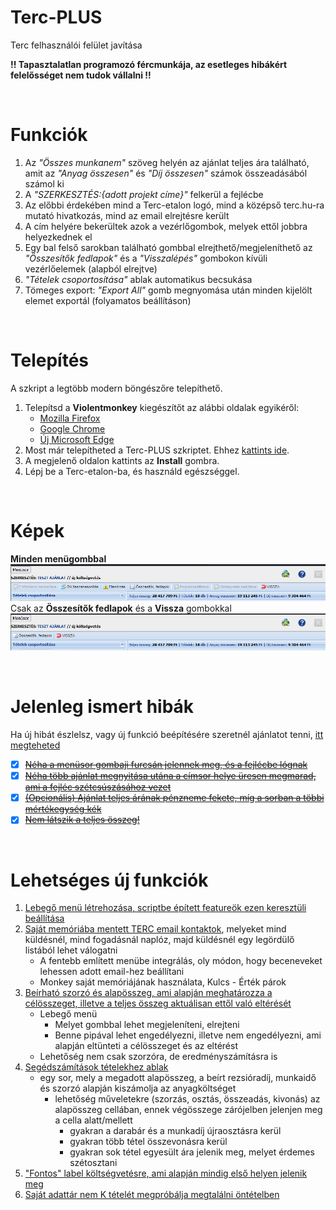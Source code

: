 # Terc-PLUS
Terc felhasználói felület javítása

**!! Tapasztalatlan programozó fércmunkája, az esetleges hibákért felelősséget nem tudok vállalni !!**

<br>

# Funkciók

1. Az *"Összes munkanem"* szöveg helyén az ajánlat teljes ára található, amit az *"Anyag összesen"* és *"Díj összesen"* számok összeadásából számol ki
1. A *"SZERKESZTÉS:{adott projekt címe}"* felkerül a fejlécbe
1. Az előbbi érdekében mind a Terc-etalon logó, mind a középső terc.hu-ra mutató hivatkozás, mind az email elrejtésre került
1. A cím helyére bekerültek azok a vezérlőgombok, melyek ettől jobbra helyezkednek el
1. Egy bal felső sarokban található gombbal elrejthető/megjeleníthető az *"Összesítők fedlapok"* és a *"Visszalépés"* gombokon kívüli vezérlőelemek (alapból elrejtve)
1. *"Tételek csoportosítása"* ablak automatikus becsukása
1. Tömeges export: *"Export All"* gomb megnyomása után minden kijelölt elemet exportál (folyamatos beállításon)

<br>

# Telepítés

A szkript a legtöbb modern böngészőre telepíthető.<br>

1. Telepítsd a **Violentmonkey** kiegészítőt az alábbi oldalak egyikéről:
    * [Mozilla Firefox](https://addons.mozilla.org/en-US/firefox/addon/violentmonkey/)
    * [Google Chrome](https://chromewebstore.google.com/detail/jinjaccalgkegednnccohejagnlnfdag?hl=hu&utm_source=ext_sidebar)
    * [Új Microsoft Edge](https://microsoftedge.microsoft.com/addons/detail/violentmonkey/eeagobfjdenkkddmbclomhiblgggliao)
1. Most már telepítheted a Terc-PLUS szkriptet. Ehhez [kattints ide](https://github.com/MentalGravis/Terc-PLUS/releases/latest/download/Terc.PLUS.user.js).
1. A megjelenő oldalon kattints az **Install** gombra.
1. Lépj be a Terc-etalon-ba, és használd egészséggel.


<br>

# Képek

**Minden menügombbal**<br>
<picture>
<img alt="Minden menügombbal" src="img/menu_with_buttons.png"><br>
</picture>
Csak az **Összesítők fedlapok** és a **Vissza** gombokkal<br>
<picture>
<img alt="Csak az Összesítők fedlapok és a Vissza gombokkal" src="img/menu_without_buttons.png">
</picture>

<br>

# Jelenleg ismert hibák

Ha új hibát észlelsz, vagy új funkció beépítésére szeretnél ajánlatot tenni, [itt megteheted](https://github.com/MentalGravis/Terc-PLUS/issues)

- [x] [~~Néha a menüsor gombaji furcsán jelennek meg, és a fejlécbe lógnak~~](https://github.com/MentalGravis/Terc-PLUS/issues/2)
- [x] [~~Néha több ajánlat megnyitása utána a címsor helye üresen megmarad, ami a fejléc szétcsúszásához vezet~~](https://github.com/MentalGravis/Terc-PLUS/issues/3)
- [x] [~~(Opcionális) Ajánlat teljes árának pénzneme fekete, míg a sorban a többi mértékegység kék~~](https://github.com/MentalGravis/Terc-PLUS/issues/4)
- [x] [~~Nem látszik a teljes összeg!~~](https://github.com/MentalGravis/Terc-PLUS/issues/17)

<br>

# Lehetséges új funkciók

1. [Lebegő menü létrehozása, scriptbe épített featureök ezen keresztüli beállítása](https://github.com/MentalGravis/Terc-PLUS/issues/10)
1. [Saját memóriába mentett TERC email kontaktok](https://github.com/MentalGravis/Terc-PLUS/issues/5), melyeket mind küldésnél, mind fogadásnál naplóz, majd küldésnél egy legördülő listából lehet válogatni
    * A fentebb említett menübe integrálás, oly módon, hogy beceneveket lehessen adott email-hez beállítani
    * Monkey saját memóriájának használata, Kulcs - Érték párok
1. [Beírható szorzó és alapösszeg, ami alapján meghatározza a célösszeget, illetve a teljes összeg aktuálisan ettől való eltérését](https://github.com/MentalGravis/Terc-PLUS/issues/9)
    * Lebegő menü
        * Melyet gombbal lehet megjeleníteni, elrejteni
        * Benne pipával lehet engedélyezni, illetve nem engedélyezni, ami alapján eltünteti a célösszeget és az eltérést
    * Lehetőség nem csak szorzóra, de eredményszámításra is
1. [Segédszámítások tételekhez ablak](https://github.com/MentalGravis/Terc-PLUS/issues/11)
    * egy sor, mely a megadott alapösszeg, a beírt rezsióradíj, munkaidő és szorzó alapján kiszámolja az anyagköltséget
        * lehetőség műveletekre (szorzás, osztás, összeadás, kivonás) az alapösszeg cellában, ennek végösszege zárójelben jelenjen meg a cella alatt/mellett
            * gyakran a darabár és a munkadíj újraosztásra kerül
            * gyakran több tétel összevonásra kerül
            * gyakran sok tétel egyesült ára jelenik meg, melyet érdemes szétosztani
1. ["Fontos" label költségvetésre, ami alapján mindig első helyen jelenik meg](https://github.com/MentalGravis/Terc-PLUS/issues/12)
1. [Saját adattár nem K tételét megpróbálja megtalálni öntételben](https://github.com/MentalGravis/Terc-PLUS/issues/13)